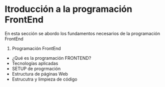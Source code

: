 # Itroducción a la programación FrontEnd

En esta sección se abordo los fundamentos necesarios de la programación FrontEnd 

1. Programación FrontEnd
  - ¿Qué es la programación FRONTEND?
  - Tecnologías aplicadas 
  - SETUP de progrmación 
  - Estructura de páginas Web
  - Estrucutra y limpieza de código
